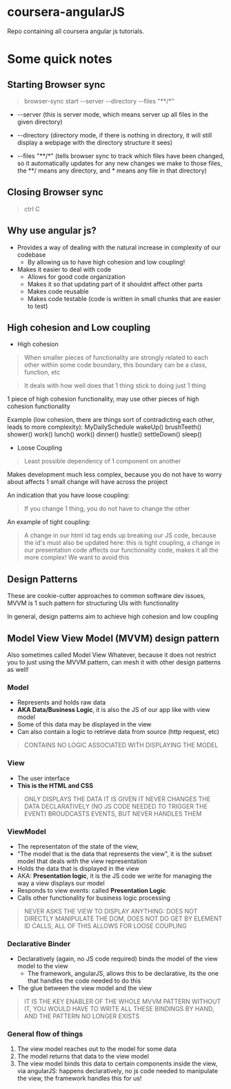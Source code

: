 # coursera-angularJS
Repo containing all coursera angular js tutorials.

# Some quick notes

## Starting Browser sync

> browser-sync start --server --directory --files "**/*"
 
- --server (this is server mode, which means server up all files in the given directory) 

- --directory (directory mode, if there is nothing in directory, it will still display a webpage with the directory structure it sees) 

- --files "**/*" (tells browser sync to track which files have been changed, so it automatically updates for any new changes we make to those files, the **/ means any directory, and * means any file in that directory)

## Closing Browser sync 

> ctrl C

## Why use angular js? 

- Provides a way of dealing with the natural increase in complexity of our codebase
    - By allowing us to have high cohesion and low coupling!
- Makes it easier to deal with code
    - Allows for good code organization
    - Makes it so that updating part of it shouldnt affect other parts
    - Makes code reusable 
    - Makes code testable (code is written in small chunks that are easier to test)

## High cohesion and Low coupling

- High cohesion

> When smaller pieces of functionality are strongly related to each other within some code boundary, this boundary can 
> be a class, function, etc

> It deals with how well does that 1 thing stick to doing just 1 thing 

1 piece of high cohesion functionality, may use other pieces of high cohesion functionality

Example (low cohesion, there are things sort of contradicting each other, leads to more complexity): 
MyDailySchedule
wakeUp()
brushTeeth()
shower()
work()
lunch()
work()
dinner()
hustle()
settleDown()
sleep()

- Loose Coupling

> Least possible dependency of 1 component on another

Makes development much less complex, because you do not have to worry about affects 1 small change will 
have across the project

An indication that you have loose coupling: 

> If you change 1 thing, you do not have to change the other

An example of tight coupling: 

> A change in our html id tag ends up breaking our JS code, because the id's must also 
> be updated here: this is tight coupling, a change in our presentation code affects our 
> functionality code, makes it all the more complex! We want to avoid this

## Design Patterns

These are cookie-cutter approaches to common software dev issues, MVVM is 1 such pattern for structuring UIs with 
functionality

In general, design patterns aim to achieve high cohesion and low coupling

## Model View View Model (MVVM) design pattern

Also sometimes called Model View Whatever, because it does not restrict you to just 
using the MVVM pattern, can mesh it with other design patterns as well!

### Model

- Represents and holds raw data
- __AKA Data/Business Logic__, it is also the JS of our app like with view model
- Some of this data may be displayed in the view
- Can also contain a logic to retrieve data from source (http request, etc)
> CONTAINS NO LOGIC ASSOCIATED WITH DISPLAYING THE MODEL

### View

- The user interface 
- __This is the HTML and CSS__
> ONLY DISPLAYS THE DATA IT IS GIVEN
> IT NEVER CHANGES THE DATA
> DECLARATIVELY (NO JS CODE NEEDED TO TRIGGER THE EVENT) BROUDCASTS EVENTS, BUT NEVER HANDLES THEM

### ViewModel 
- The representaton of the state of the view,
- "The model that is the data that represents the view", it is the subset model that deals with the view representation
- Holds the data that is displayed in the view
- AKA: __Presentation logic__, it is the JS code we write for managing the way a view displays our model
- Responds to view events: called __Presentation Logic__ 
- Calls other functionality for business logic processing
> NEVER ASKS THE VIEW TO DISPLAY ANYTHING: DOES NOT DIRECTLY MANIPULATE THE DOM, 
> DOES NOT DO GET BY ELEMENT ID CALLS, 
> ALL OF THIS ALLOWS FOR LOOSE COUPLING

### Declarative Binder

- Declaratively (again, no JS code required) binds the model of the view model to the view
    - The framework, angularJS, allows this to be declarative, its the one that handles the code needed to do this
- The glue between the view model and the view

> IT IS THE KEY ENABLER OF THE WHOLE MVVM PATTERN
> WITHOUT IT, YOU WOULD HAVE TO WRITE ALL THESE BINDINGS 
> BY HAND, AND THE PATTERN NO LONGER EXISTS

### General flow of things

1. The view model reaches out to the model for some data
2. The model returns that data to the view model
3. The view model binds this data to certain components inside the view, via angularJS: happens declaratively, no js code needed to manipulate the view, the framework handles this for us! 

